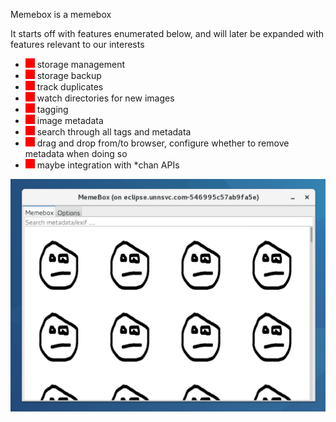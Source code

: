 Memebox is a memebox

It starts off with features enumerated below, and will later be expanded with features relevant to our interests

- ![Screenshot](https://raw.githubusercontent.com/paulalesius/com.unnsvc.memebox/master/misc/notimplemented15x15.gif) storage management
- ![Screenshot](https://raw.githubusercontent.com/paulalesius/com.unnsvc.memebox/master/misc/notimplemented15x15.gif) storage backup
- ![Screenshot](https://raw.githubusercontent.com/paulalesius/com.unnsvc.memebox/master/misc/notimplemented15x15.gif) track duplicates
- ![Screenshot](https://raw.githubusercontent.com/paulalesius/com.unnsvc.memebox/master/misc/notimplemented15x15.gif) watch directories for new images
- ![Screenshot](https://raw.githubusercontent.com/paulalesius/com.unnsvc.memebox/master/misc/notimplemented15x15.gif) tagging
- ![Screenshot](https://raw.githubusercontent.com/paulalesius/com.unnsvc.memebox/master/misc/notimplemented15x15.gif) image metadata
- ![Screenshot](https://raw.githubusercontent.com/paulalesius/com.unnsvc.memebox/master/misc/notimplemented15x15.gif) search through all tags and metadata
- ![Screenshot](https://raw.githubusercontent.com/paulalesius/com.unnsvc.memebox/master/misc/notimplemented15x15.gif) drag and drop from/to browser, configure whether to remove metadata when doing so
- ![Screenshot](https://raw.githubusercontent.com/paulalesius/com.unnsvc.memebox/master/misc/notimplemented15x15.gif) maybe integration with *chan APIs


![Screenshot](https://raw.githubusercontent.com/paulalesius/com.unnsvc.memebox/master/misc/screenshot.jpg)
